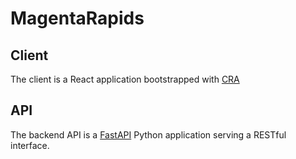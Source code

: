 # MagentaRapids

## Client
The client is a React application bootstrapped with [CRA](https://github.com/facebook/create-react-app)

## API
The backend API is a [FastAPI](https://github.com/tiangolo/fastapi) Python application serving a RESTful interface.
